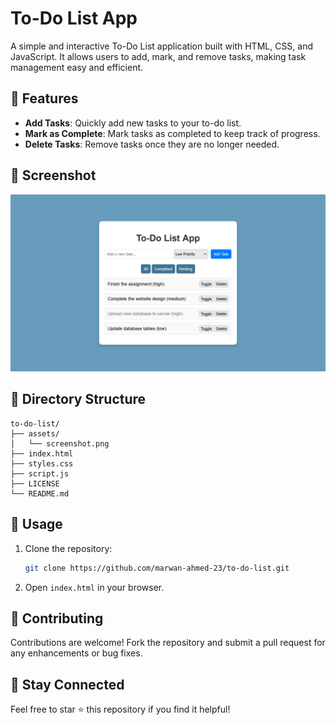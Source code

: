 # To-Do List App

A simple and interactive To-Do List application built with HTML, CSS, and JavaScript. It allows users to add, mark, and remove tasks, making task management easy and efficient.

## 🚀 Features
- **Add Tasks**: Quickly add new tasks to your to-do list.
- **Mark as Complete**: Mark tasks as completed to keep track of progress.
- **Delete Tasks**: Remove tasks once they are no longer needed.

## 📸 Screenshot

![To-Do List Screenshot](assets/screenshot.png "Screenshot of To-Do List App")

## 📂 Directory Structure
```plaintext
to-do-list/
├── assets/
│   └── screenshot.png
├── index.html
├── styles.css
├── script.js
├── LICENSE
└── README.md
```

## 📖 Usage
1. Clone the repository:
    ```bash
    git clone https://github.com/marwan-ahmed-23/to-do-list.git
    ```
2. Open `index.html` in your browser.

## 🤝 Contributing
Contributions are welcome! Fork the repository and submit a pull request for any enhancements or bug fixes.

## 🌟 Stay Connected
Feel free to star ⭐ this repository if you find it helpful!
